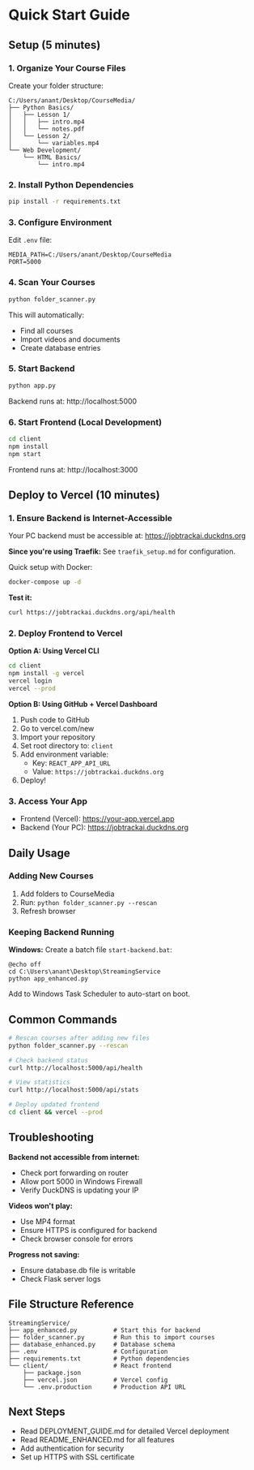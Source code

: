 # Quick Start Guide

## Setup (5 minutes)

### 1. Organize Your Course Files

Create your folder structure:
```
C:/Users/anant/Desktop/CourseMedia/
├── Python Basics/
│   ├── Lesson 1/
│   │   ├── intro.mp4
│   │   └── notes.pdf
│   └── Lesson 2/
│       └── variables.mp4
└── Web Development/
    └── HTML Basics/
        └── intro.mp4
```

### 2. Install Python Dependencies

```bash
pip install -r requirements.txt
```

### 3. Configure Environment

Edit `.env` file:
```env
MEDIA_PATH=C:/Users/anant/Desktop/CourseMedia
PORT=5000
```

### 4. Scan Your Courses

```bash
python folder_scanner.py
```

This will automatically:
- Find all courses
- Import videos and documents
- Create database entries

### 5. Start Backend

```bash
python app.py
```

Backend runs at: http://localhost:5000

### 6. Start Frontend (Local Development)

```bash
cd client
npm install
npm start
```

Frontend runs at: http://localhost:3000

## Deploy to Vercel (10 minutes)

### 1. Ensure Backend is Internet-Accessible

Your PC backend must be accessible at: https://jobtrackai.duckdns.org

**Since you're using Traefik:** See `traefik_setup.md` for configuration.

Quick setup with Docker:
```bash
docker-compose up -d
```

**Test it:**
```bash
curl https://jobtrackai.duckdns.org/api/health
```

### 2. Deploy Frontend to Vercel

**Option A: Using Vercel CLI**
```bash
cd client
npm install -g vercel
vercel login
vercel --prod
```

**Option B: Using GitHub + Vercel Dashboard**
1. Push code to GitHub
2. Go to vercel.com/new
3. Import your repository
4. Set root directory to: `client`
5. Add environment variable:
   - Key: `REACT_APP_API_URL`
   - Value: `https://jobtrackai.duckdns.org`
6. Deploy!

### 3. Access Your App

- Frontend (Vercel): https://your-app.vercel.app
- Backend (Your PC): https://jobtrackai.duckdns.org

## Daily Usage

### Adding New Courses

1. Add folders to CourseMedia
2. Run: `python folder_scanner.py --rescan`
3. Refresh browser

### Keeping Backend Running

**Windows:** Create a batch file `start-backend.bat`:
```batch
@echo off
cd C:\Users\anant\Desktop\StreamingService
python app_enhanced.py
```

Add to Windows Task Scheduler to auto-start on boot.

## Common Commands

```bash
# Rescan courses after adding new files
python folder_scanner.py --rescan

# Check backend status
curl http://localhost:5000/api/health

# View statistics
curl http://localhost:5000/api/stats

# Deploy updated frontend
cd client && vercel --prod
```

## Troubleshooting

**Backend not accessible from internet:**
- Check port forwarding on router
- Allow port 5000 in Windows Firewall
- Verify DuckDNS is updating your IP

**Videos won't play:**
- Use MP4 format
- Ensure HTTPS is configured for backend
- Check browser console for errors

**Progress not saving:**
- Ensure database.db file is writable
- Check Flask server logs

## File Structure Reference

```
StreamingService/
├── app_enhanced.py          # Start this for backend
├── folder_scanner.py        # Run this to import courses
├── database_enhanced.py     # Database schema
├── .env                     # Configuration
├── requirements.txt         # Python dependencies
└── client/                  # React frontend
    ├── package.json
    ├── vercel.json          # Vercel config
    └── .env.production      # Production API URL
```

## Next Steps

- Read DEPLOYMENT_GUIDE.md for detailed Vercel deployment
- Read README_ENHANCED.md for all features
- Add authentication for security
- Set up HTTPS with SSL certificate
